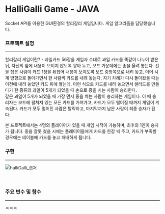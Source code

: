 # HalliGalli Game - JAVA
Socket API를 이용한 GUI환경의 할리갈리 게임입니다.
게임 알고리즘을 담당했습니다.

### 프로젝트 설명
------------
할리갈리 게임이란? - 과일카드 56장을  게임자 수대로 과일 카드를 똑같이 나누어 받은 뒤, 자신의 앞에 내용이 보이지 않도록 쌓아 두고, 보드 가운데에는 종을 올려 놓는다. 선을 잡은 사람이 카드 1장을 뒤집어 내용이 보이도록 보드 중앙쪽으로 내려 놓고, 이어 시계 방향으로 돌아가면서 한 사람씩 카드를 내려 놓는다. 자기 차례가 다시 돌아왔을 때는 이전에 내려 놓았던 카드 위에 쌓는데, 이런 식으로 카드를 내려 놓으면서 샐러드를 만들다가 한 종류의 과일이 5개가 되었을 때 손으로 종을 치는 사람이 승리한다.<br>
같은 과일이 5개가 되었을 때 가장 먼저 종을 치는 사람이 승리하는 게임이다. 이 때 승리자는 보드에 펼쳐져 있는 모든 카드를 가져가고, 카드가 모두 떨어질 때까지 게임이 계속된다. 카드가 모두 떨어진 사람은 탈락하고, 마지막까지 남은 사람이 최종 승자가 된다.

본 프로젝트에서는 4명의 플레이어가 있을 때 게임 시작이 가능하며, 최후의 1인이 승자가 됩니다. 종을 잘못 쳤을 시에는 플레이어들에게 카드를 한장 씩 주고, 카드가 부족할 경우에는 테이블에 카드를 놓고 패배하게 됩니다.


### 구현

------------
![halliGalli_캡쳐](https://user-images.githubusercontent.com/75834395/102893732-6c2b4600-44a5-11eb-88e3-3c207a60219b.jpg)
<br><br><br>
### 주요 변수 및 함수
------------
ㅋㅋㅋ
